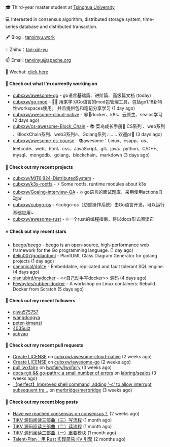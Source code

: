 🎓 Third-year master student at [Tsinghua University](https://www.tsinghua.edu.cn/)

💻 Interested in consensus algorithm, distributed storage system, time-series database and distributed transaction.

🖋 Blog：[tanxinyu.work](https://tanxinyu.work)

💡 Zhihu：[tan-xin-yu](https://www.zhihu.com/people/tan-xin-yu-22)

📫 Email: [tanxinyu@apache.org](mailto:tanxinyu@apache.org)

💬 Wechat: [click here](https://github.com/LebronAl/LebronAl/issues/1)

#### 👷 Check out what I'm currently working on

- [cubxxw/awesome-go](https://github.com/cubxxw/awesome-go) - go语言基础篇、进阶篇、高级篇文档 (today)
- [cubxxw/go-mod](https://github.com/cubxxw/go-mod) - 🏄‍♂️ 用来学习Go语言的mod包管理工具，包括go1.18新特性workspaces使用。 并且提供包和笔记分享学习 (1 day ago)
- [cubxxw/awesome-cloud-native](https://github.com/cubxxw/awesome-cloud-native) - 😎🐋docker、k8s、云原生、sealos学习 (2 days ago)
- [cubxxw/cs-awesome-Block_Chain](https://github.com/cubxxw/cs-awesome-Block_Chain) - 📚 菜鸟成长手册🚀  CS系列 、web系列 、BlockChain系列、web3系列🔥、Golang系列💡...... 欢迎pr🫰 (3 days ago)
- [cubxxw/awesome-cs-course](https://github.com/cubxxw/awesome-cs-course) - 📚awesome：Linux、csapp、os、leetcode、web、html、css、JavaScript、git、java、python、C/C&#43;&#43;、mysql、mongodb、golang、blockchain、markdown (3 days ago)

#### 🌱 Check out my recent projects

- [cubxxw/MIT6.824-DistributedSystem](https://github.com/cubxxw/MIT6.824-DistributedSystem) - 
- [cubxxw/k3s-rootfs](https://github.com/cubxxw/k3s-rootfs) - ⚡ Some rootfs, runtime modules about k3s
- [cubxxw/Goalng-interview-QA](https://github.com/cubxxw/Goalng-interview-QA) - 🔥 go语言的面试题库，采用使用actions自动pr
- [cubxxw/cubgo-os](https://github.com/cubxxw/cubgo-os) -  ⚡cubgo-os（幼兽操作系统）由Go语言开发，可以运行基础应用~
- [cubxxw/awesome-rust](https://github.com/cubxxw/awesome-rust) -  🔥一个rust的编程指南，将以docs形式阅读它

#### ⭐ Check out my recent stars

- [beego/beego](https://github.com/beego/beego) - beego is an open-source, high-performance web framework for the Go programming language. (1 day ago)
- [jfeliu007/goplantuml](https://github.com/jfeliu007/goplantuml) - PlantUML Class Diagram Generator for golang projects (1 day ago)
- [canonical/dqlite](https://github.com/canonical/dqlite) - Embeddable, replicated and fault tolerant SQL engine. (4 days ago)
- [xianlubird/mydocker](https://github.com/xianlubird/mydocker) - &lt;&lt;自己动手写docker&gt;&gt; 源码 (4 days ago)
- [Fewbytes/rubber-docker](https://github.com/Fewbytes/rubber-docker) - A workshop on Linux containers: Rebuild Docker from Scratch (5 days ago)

#### 👯 Check out my recent followers

- [qiwu575757](https://github.com/qiwu575757)
- [wangdongya](https://github.com/wangdongya)
- [peter-kimanzi](https://github.com/peter-kimanzi)
- [403Suiz](https://github.com/403Suiz)
- [xcbyao](https://github.com/xcbyao)

#### 🔨 Check out my recent pull requests

- [Create LICENSE](https://github.com/cubxxw/awesome-cloud-native/pull/5) on [cubxxw/awesome-cloud-native](https://github.com/cubxxw/awesome-cloud-native) (2 weeks ago)
- [Create LICENSE](https://github.com/cubxxw/awesome-go/pull/4) on [cubxxw/awesome-go](https://github.com/cubxxw/awesome-go) (2 weeks ago)
- [pull lwxfairy](https://github.com/lwxfairy/lwxfairy/pull/1) on [lwxfairy/lwxfairy](https://github.com/lwxfairy/lwxfairy) (3 weeks ago)
- [docs&lt;git &amp;&amp; go-path&gt;: a small number of errors](https://github.com/labring/sealos/pull/1978) on [labring/sealos](https://github.com/labring/sealos) (3 weeks ago)
- [【perfect】Improved shell command, adding &#39;-c&#39; to allow interrupt subsequent tra…](https://github.com/merbridge/merbridge/pull/235) on [merbridge/merbridge](https://github.com/merbridge/merbridge) (3 weeks ago)

#### 📜 Check out my recent blog posts

- [Have we reached consensus on consensus？](https://tanxinyu.work/have-we-reached-consensus-on-consensus/) (2 weeks ago)
- [TiKV 源码阅读三部曲（三）写流程](https://tanxinyu.work/tikv-source-code-reading-write/) (1 month ago)
- [TiKV 源码阅读三部曲（二）读流程](https://tanxinyu.work/tikv-source-code-reading-read/) (1 month ago)
- [TiKV 源码阅读三部曲（一）重要模块](https://tanxinyu.work/tikv-source-code-reading-module/) (1 month ago)
- [Talent-Plan：用 Rust 实现简易 KV 引擎](https://tanxinyu.work/naive-kvengine-in-rust/) (2 months ago)





